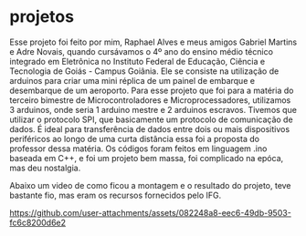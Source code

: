 # projetos
Esse projeto foi feito por mim, Raphael Alves e meus amigos Gabriel Martins e Adre Novais, quando cursávamos o 4º ano do ensino médio técnico integrado em Eletrônica no Instituto Federal de Educação, Ciência e Tecnologia de Goiás - Campus Goiânia. Ele se consiste na utilização de arduinos para criar uma mini réplica de um painel de embarque e desembarque de um aeroporto. Para esse projeto que foi para a matéria do terceiro bimestre de Microcontroladores e Microprocessadores, utilizamos 3 arduinos, onde seria 1 arduino mestre e 2 arduinos escravos. Tivemos que utilizar o protocolo SPI, que basicamente um protocolo de comunicação de dados. É ideal para transferência de dados entre dois ou mais dispositivos
periféricos ao longo de uma curta distância essa foi a proposta do professor dessa matéria. Os códigos foram feitos em linguagem .ino baseada em C++, e foi um projeto bem massa, foi complicado na epóca, mas deu nostalgia.

Abaixo um video de como ficou a montagem e o resultado do projeto, teve bastante fio, mas eram os recursos fornecidos pelo IFG.

https://github.com/user-attachments/assets/082248a8-eec6-49db-9503-fc6c8200d6e2

